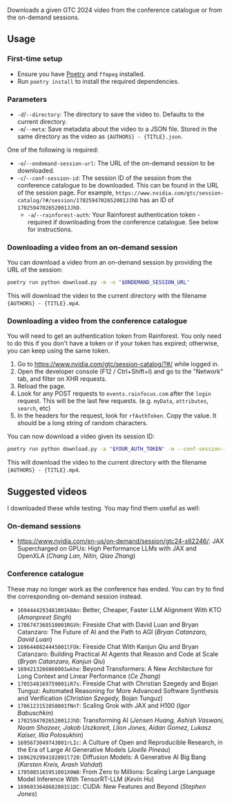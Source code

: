 Downloads a given GTC 2024 video from the conference catalogue or from the on-demand sessions.

## Usage
### First-time setup
- Ensure you have [Poetry](https://python-poetry.org/) and `ffmpeg` installed.
- Run `poetry install` to install the required dependencies.

### Parameters
- `-d`/`--directory`: The directory to save the video to. Defaults to the current directory.
- `-m`/`--meta`: Save metadata about the video to a JSON file. Stored in the same directory as the video as `{AUTHORS} - {TITLE}.json`.

One of the following is required:
- `-o`/`--ondemand-session-url`: The URL of the on-demand session to be downloaded.
- `-c`/`--conf-session-id`: The session ID of the session from the conference catalogue to be downloaded. This can be found in the URL of the session page. For example, `https://www.nvidia.com/gtc/session-catalog/?#/session/1702594702652001JJhD` has an ID of `1702594702652001JJhD`.
  - `-a`/`--rainforest-auth`: Your Rainforest authentication token - required if downloading from the conference catalogue. See below for instructions.

### Downloading a video from an on-demand session
You can download a video from an on-demand session by providing the URL of the session:
```sh
poetry run python download.py -m -o "$ONDEMAND_SESSION_URL"
```

This will download the video to the current directory with the filename `{AUTHORS} - {TITLE}.mp4`.

### Downloading a video from the conference catalogue
You will need to get an authentication token from Rainforest. You only need to do this if you don't have a token or if your token has expired; otherwise, you can keep using the same token.

1. Go to <https://www.nvidia.com/gtc/session-catalog/?#/> while logged in.
2. Open the developer console (F12 / Ctrl+Shift+I) and go to the "Network" tab, and filter on XHR requests.
3. Reload the page.
4. Look for any POST requests to `events.rainfocus.com` after the `login` request. This will be the last few requests. (e.g. `myData`, `attributes`, `search`, etc)
5. In the headers for the request, look for `rfAuthToken`. Copy the value. It should be a long string of random characters.

You can now download a video given its session ID:
```sh
poetry run python download.py -a "$YOUR_AUTH_TOKEN" -m --conf-session-id $SESSION_ID
```

This will download the video to the current directory with the filename `{AUTHORS} - {TITLE}.mp4`.

## Suggested videos
I downloaded these while testing. You may find them useful as well:

### On-demand sessions
- <https://www.nvidia.com/en-us/on-demand/session/gtc24-s62246/>: JAX Supercharged on GPUs: High Performance LLMs with JAX and OpenXLA (_Chang Lan, Nitin, Qiao Zhang_)

### Conference catalogue
These may no longer work as the conference has ended. You can try to find the corresponding on-demand session instead.

- `1694444293481001kBAn`: Better, Cheaper, Faster LLM Alignment With KTO (_Amanpreet Singh_)
- `1706747368510001RGVh`: Fireside Chat with David Luan and Bryan Catanzaro: The Future of AI and the Path to AGI (_Bryan Catanzaro, David Luan_)
- `1696440824445001lFOk`: Fireside Chat With Kanjun Qiu and Bryan Catanzaro: Building Practical AI Agents that Reason and Code at Scale (_Bryan Catanzaro, Kanjun Qiu_)
- `1694213266066001wkhe`: Beyond Transformers: A New Architecture for Long Context and Linear Performance (_Ce Zhang_)
- `1705548169759001iR7s`: Fireside Chat with Christian Szegedy and Bojan Tunguz: Automated Reasoning for More Advanced Software Synthesis and Verification (_Christian Szegedy,_ Bojan Tunguz)
- `1706123152858001fNnT`: Scaling Grok with JAX and H100 (_Igor Babuschkin_)
- `1702594702652001JJhD`: Transforming AI (_Jensen Huang, Ashish Vaswani, Noam Shazeer, Jakob Uszkoreit, Llion Jones, Aidan Gomez, Lukasz Kaiser, Illia Polosukhin_)
- `1695673049743001rLIc`: A Culture of Open and Reproducible Research, in the Era of Large AI Generative Models (_Joelle Pineau_)
- `1696292994102001l720`: Diffusion Models: A Generative AI Big Bang (_Karsten Kreis, Arash Vahdat_)
- `1705085165951001X0W8`: From Zero to Millions: Scaling Large Language Model Inference With TensorRT-LLM (_Kevin Hu_)
- `1696033648682001S1DC`: CUDA: New Features and Beyond (_Stephen Jones_)
